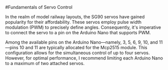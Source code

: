#Fundamentals of Servo Control

In the realm of model railway layouts, the SG90 servos have gained popularity for their affordability. These servos employ pulse width modulation (PWM) to precisely define angles. Consequently, it's imperative to connect the servo to a pin on the Arduino Nano that supports PWM.

Among the available pins on the Arduino Nano—namely, 3, 5, 6, 9, 10, and 11—pins 10 and 11 are typically allocated for the Mcp2515 module. This configuration allows for the simultaneous control of up to four servos. However, for optimal performance, I recommend limiting each Arduino Nano to a maximum of two attached servos.
